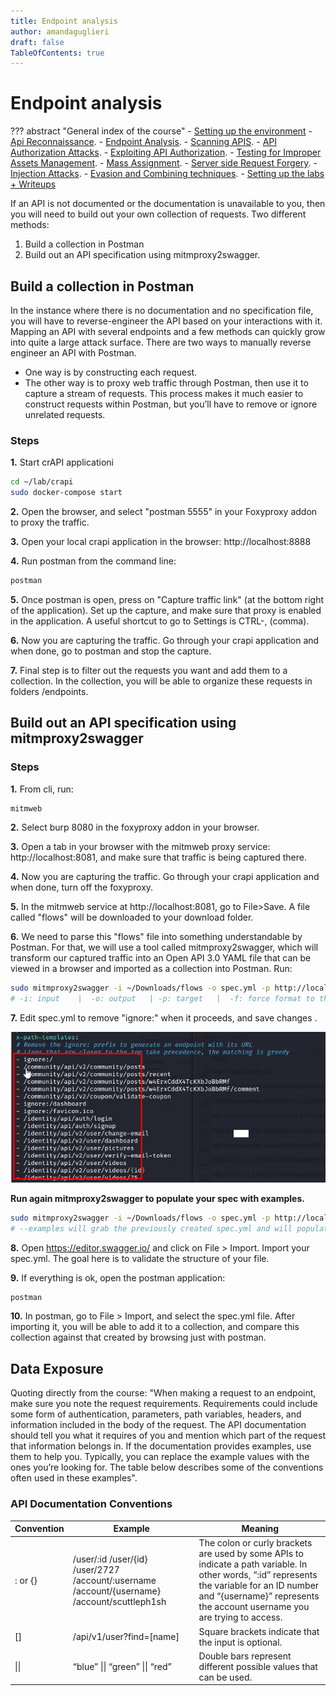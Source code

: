 ```yaml
---
title: Endpoint analysis
author: amandaguglieri
draft: false
TableOfContents: true
---
```


# Endpoint analysis

??? abstract "General index of the course"
    - [Setting up the environment](setting-up-kali.md)
    - [Api Reconnaissance](api-reconnaissance.md).
    - [Endpoint Analysis](endpoint-analysis.md).
    - [Scanning APIS](scanning-apis.md).
    - [API Authorization Attacks](api-authentication-attacks.md).
    - [Exploiting API Authorization](exploiting-api-authorization.md).
    - [Testing for Improper Assets Management](improper-assets-management.md).
    - [Mass Assignment](mass-assignment.md).
    - [Server side Request Forgery](server-side-request-forgery-ssrf.md).
    - [Injection Attacks](injection-attacks.md). 
    - [Evasion and Combining techniques](evasion-combining-techniques.md).
    - [Setting up the labs + Writeups](other-labs.md)

If an API is not documented or the documentation is unavailable to you, then you will need to build out your own collection of requests. Two different methods:

1. Build a collection in Postman
2. Build out an API specification using mitmproxy2swagger.

## Build a collection in Postman

In the instance where there is no documentation and no specification file, you will have to reverse-engineer the API based on your interactions with it. Mapping an API with several endpoints and a few methods can quickly grow into quite a large attack surface.  There are two ways to manually reverse engineer an API with Postman. 

- One way is by constructing each request. 
- The other way is to proxy web traffic through Postman, then use it to capture a stream of requests. This process makes it much easier to construct requests within Postman, but you’ll have to remove or ignore unrelated requests. 

### Steps

**1.** Start crAPI applicationi

```bash
cd ~/lab/crapi
sudo docker-compose start
```

**2.** Open the browser, and select "postman 5555" in your Foxyproxy addon to proxy the traffic. 

**3.** Open your local crapi application in the browser: http://localhost:8888

**4.** Run postman from the command line:

```bash
postman
```

**5.** Once postman is open, press on "Capture traffic link" (at the bottom right of the application). Set up the capture, and make sure that proxy is enabled in the application. A useful shortcut to go to Settings is CTRL-, (comma).

**6.** Now you are capturing the traffic. Go through your crapi application and when done, go to postman and stop the capture. 

**7.** Final step is to filter out the requests you want and add them to a collection. In the collection, you will be able to organize these requests in folders /endpoints.


## Build out an API specification using mitmproxy2swagger

### Steps

**1.** From cli, run:

```bash
mitmweb
```

**2.** Select burp 8080 in the foxyproxy addon in your browser.

**3.** Open a tab in your browser with the mitmweb proxy service: http://localhost:8081, and make sure that traffic is being captured there.

**4.** Now you are capturing the traffic. Go through your crapi application and when done, turn off the foxyproxy.

**5.** In the mitmweb service at http://localhost:8081, go to File>Save. A file called "flows" will be downloaded to your download folder.

**6.** We need to parse this "flows" file into something understandable by Postman. For that, we will use a tool called mitmproxy2swagger, which will transform our captured traffic into an Open API 3.0 YAML file that can be viewed in a browser and imported as a collection into Postman. Run:

```bash
sudo mitmproxy2swagger -i ~/Downloads/flows -o spec.yml -p http://localhost:8888/ -f flow 
# -i: input    |  -o: output   | -p: target   |  -f: force format to the specified.
```

**7.** Edit spec.yml to remove "ignore:" when it proceeds, and save changes . 

![ignore](../img/ignore.png) 

**Run again mitmproxy2swagger to populate your spec with examples.**

```bash
sudo mitmproxy2swagger -i ~/Downloads/flows -o spec.yml -p http://localhost:8888/ -f flow --examples
# --examples will grab the previously created spec.yml and will populate it with real examples. We do this in two steps to avoid creating examples for request out of scope.  
```

**8.** Open https://editor.swagger.io/ and click on File > Import. Import your spec.yml. The goal here is to validate the structure of your file.

**9.** If everything is ok, open the postman application:

```bash
postman
```

**10.** In postman, go to File > Import, and select the spec.yml file. After importing it, you will be able to add it to a collection, and compare this collection against that created by browsing just with postman.


## Data Exposure

Quoting directly from the course: "When making a request to an endpoint, make sure you note the request requirements. Requirements could include some form of authentication, parameters, path variables, headers, and information included in the body of the request. The API documentation should tell you what it requires of you and mention which part of the request that information belongs in. If the documentation provides examples, use them to help you. Typically, you can replace the example values with the ones you’re looking for. The table below describes some of the conventions often used in these examples".

### API Documentation Conventions

| Convention | Example | Meaning |
| ---------- | ------- | ------- |
| : or {} | /user/:id /user/{id} /user/2727 /account/:username  /account/{username}  /account/scuttleph1sh |  The colon or curly brackets are used by some APIs to indicate a path variable. In other words, “:id” represents the variable for an ID number and “{username}” represents the account username you are trying to access. | 
|  [] | /api/v1/user?find=[name] | Square brackets indicate that the input is optional. |
| \|\| | “blue” \|\| “green” \|\| “red” | Double bars represent different possible values that can be used. |
